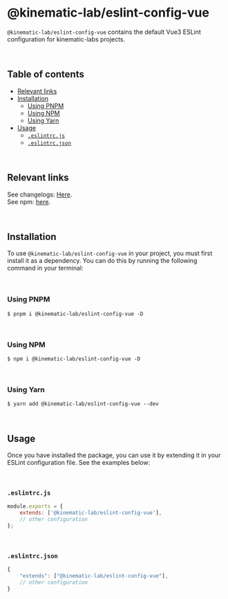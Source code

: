 # @kinematic-lab/eslint-config-vue <!-- omit in toc -->

`@kinematic-lab/eslint-config-vue` contains the default Vue3 ESLint configuration for kinematic-labs projects.

<br />

## Table of contents <!-- omit in toc -->

-   [Relevant links](#relevant-links)
-   [Installation](#installation)
    -   [Using PNPM](#using-pnpm)
    -   [Using NPM](#using-npm)
    -   [Using Yarn](#using-yarn)
-   [Usage](#usage)
    -   [`.eslintrc.js`](#eslintrcjs)
    -   [`.eslintrc.json`](#eslintrcjson)

<br />

## Relevant links

See changelogs: [Here](https://github.com/kinematic-lab/kinematic-lab/blob/main/packages/eslint-config-vue/CHANGELOG.md).<br />
See npm: [here](https://www.npmjs.com/package/@kinematic-lab/eslint-config-vue).

<br />

## Installation

To use `@kinematic-lab/eslint-config-vue` in your project, you must first install it as a dependency. You can do this by running the following command in your terminal:

<br />

### Using PNPM

```shell
$ pnpm i @kinematic-lab/eslint-config-vue -D
```

<br />

### Using NPM

```shell
$ npm i @kinematic-lab/eslint-config-vue -D
```

<br />

### Using Yarn

```shell
$ yarn add @kinematic-lab/eslint-config-vue --dev
```

<br />

## Usage

Once you have installed the package, you can use it by extending it in your ESLint configuration file. See the examples below:

<br />

### `.eslintrc.js`

```javascript
module.exports = {
	extends: ['@kinematic-lab/eslint-config-vue'],
	// other configuration
};
```

<br />

### `.eslintrc.json`

```javascript
{
	"extends": ["@kinematic-lab/eslint-config-vue"],
	// other configuration
}
```
